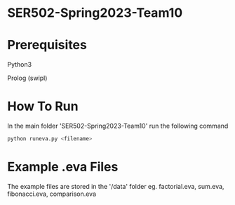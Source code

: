 # SER502-Spring2023-Team10

# Prerequisites
  Python3

  Prolog (swipl)
  
# How To Run
In the main folder 'SER502-Spring2023-Team10' run the following command
```bash
python runeva.py <filename>
```

# Example .eva Files
The example files are stored in the '/data' folder
eg. factorial.eva, sum.eva, fibonacci.eva, comparison.eva
